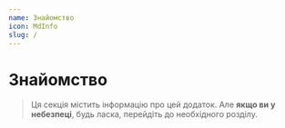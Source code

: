 ```yaml
---
name: Знайомство
icon: MdInfo
slug: /
---
```


# Знайомство

> Ця секція містить інформацію про цей додаток. Але **якщо ви у небезпеці**, будь ласка, перейдіть до необхідного розділу.
